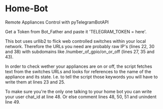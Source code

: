 # Home-Bot
Remote Appliances Control with pyTelegramBotAPI

Get a Token from Bot_Father and paste it 'TELEGRAM_TOKEN = here'.

This bot uses urllib2 to flick web controlled switches within your local network. Therefore the URLs you need are probably raw IP's (lines 22, 30 and 38) with subdomains like /number_of_gpio/on_or_off (lines 27, 35 and 43).

In order to check wether your appliances are on or off, the script fetches text from the switches URLs and looks for references to the name of the appliance and its state. I.e. to tell the script those keywords you will have to write them at lines 23 and 25.

To make sure you're the only one talking to your home bot you can write your user chat_id at line 48. Or else comment lines 48, 50, 51 and unindent line 49.
